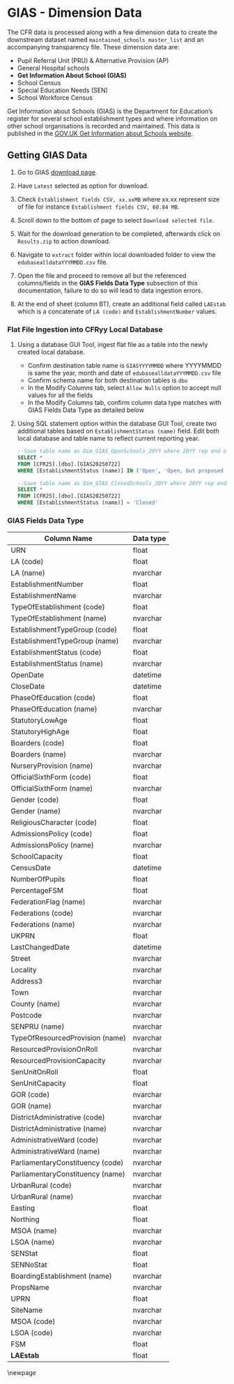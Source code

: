 # GIAS - Dimension Data

The CFR data is processed along with a few dimension data to create the downstream dataset named `maintained_schools_master_list` and an accompanying transparency file. These dimension data are:

- Pupil Referral Unit (PRU) & Alternative Provision (AP)
- General Hospital schools
- **Get Information About School (GIAS)**
- School Census
- Special Education Needs (SEN)
- School Workforce Census

Get Information about Schools (GIAS) is the Department for Education’s register for several school establishment types and where information on other school organisations is recorded and maintained. This data is published in the [GOV.UK Get Information about Schools website](https://www.get-information-schools.service.gov.uk/).

## Getting GIAS Data

1. Go to GIAS [download page](https://www.get-information-schools.service.gov.uk/Downloads).

2. Have `Latest` selected as option for download.

3. Check `Establishment fields CSV, xx.xxMB` where xx.xx represent size of file for instance `Establishment fields CSV, 60.84 MB`.

4. Scroll down to the bottom of page to select `Download selected file`.

5. Wait for the download generation to be completed, afterwards click on `Results.zip` to action download.

6. Navigate to `extract` folder within local downloaded folder to view the `edubasealldataYYYMMDD.csv` file.

7. Open the file and proceed to remove all but the referenced columns/fields in the **GIAS Fields Data Type** subsection of this documentation, failure to do so will lead to data ingestion errors.

8. At the end of sheet (column BT), create an additional field called `LAEstab` which is a concatenate of `LA (code)` and `EstablishmentNumber` values.

### Flat File Ingestion into CFRyy Local Database

1. Using a database GUI Tool, ingest flat file as a table into the newly created local database.
    - Confirm destination table name is `GIASYYYYMMDD` where YYYYMMDD is same the year, month and date of `edubasealldataYYYMMDD.csv` file
    - Confirm schema name for both destination tables is `dbo`
    - In the Modify Columns tab, select `Allow Nulls` option to accept null values for all the fields
    - In the Modify Columns tab, confirm column data type matches with GIAS Fields Data Type as detailed below

2. Using SQL statement option within the database GUI Tool, create two additional tables based on `EstablishmentStatus (name)` field. Edit both local database and table name to reflect current reporting year.

     ```sql
     --Save table name as Dim_GIAS_OpenSchools_20YY where 20YY rep end of reporting academic year. For instance, Dim_GIAS_OpenSchools_2025 for 2024-2024 academic year
     SELECT * 
     FROM [CFR25].[dbo].[GIAS20250722]
     WHERE [EstablishmentStatus (name)] IN ('Open', 'Open, but proposed to close', 'Proposed to open')
      ```

     ```sql
     --Save table name as Dim_GIAS_ClosedSchools_20YY where 20YY rep end of reporting academic year. For instance, Dim_GIAS_ClosedSchools_2025 for 2024-2024 academic year
     SELECT * 
     FROM [CFR25].[dbo].[GIAS20250722]
     WHERE [EstablishmentStatus (name)] = 'Closed'
      ```

### GIAS Fields Data Type

| Column Name                       | Data type |
|-----------------------------------|-----------|
|URN                                | float     |
|LA (code)                          | float     |
|LA (name)                          | nvarchar  |
|EstablishmentNumber                | float     |
|EstablishmentName                  | nvarchar  |
|TypeOfEstablishment (code)         | float     |
|TypeOfEstablishment (name)         | nvarchar  |
|EstablishmentTypeGroup (code)      | float     |
|EstablishmentTypeGroup (name)      | nvarchar  |
|EstablishmentStatus (code)         | float     |
|EstablishmentStatus (name)         | nvarchar  |
|OpenDate                           | datetime  |
|CloseDate                          | datetime  |
|PhaseOfEducation (code)            | float     |
|PhaseOfEducation (name)            | nvarchar  |
|StatutoryLowAge                    | float     |
|StatutoryHighAge                   | float     |
|Boarders (code)                    | float     |
|Boarders (name)                    | nvarchar  |
|NurseryProvision (name)            | nvarchar  |
|OfficialSixthForm (code)           | float     |
|OfficialSixthForm (name)           | nvarchar  |
|Gender (code)                      | float     |
|Gender (name)                      | nvarchar  |
|ReligiousCharacter (code)          | float     |
|AdmissionsPolicy (code)            | float     |
|AdmissionsPolicy (name)            | nvarchar  |
|SchoolCapacity                     | float     |
|CensusDate                         | datetime  |
|NumberOfPupils                     | float     |
|PercentageFSM                      | float     |
|FederationFlag (name)              | nvarchar  |
|Federations (code)                 | nvarchar  |
|Federations (name)                 | nvarchar  |
|UKPRN                              | float     |
|LastChangedDate                    | datetime  |
|Street                             | nvarchar  |
|Locality                           | nvarchar  |
|Address3                           | nvarchar  |
|Town                               | nvarchar  |
|County (name)                      | nvarchar  |
|Postcode                           | nvarchar  |
|SENPRU (name)                      | nvarchar  |
|TypeOfResourcedProvision (name)    | nvarchar  |
|ResourcedProvisionOnRoll           | nvarchar  |
|ResourcedProvisionCapacity         | nvarchar  |
|SenUnitOnRoll                      | float     |
|SenUnitCapacity                    | float     |
|GOR (code)                         | nvarchar  |
|GOR (name)                         | nvarchar  |
|DistrictAdministrative (code)      | nvarchar  |
|DistrictAdministrative (name)      | nvarchar  |
|AdministrativeWard (code)          | nvarchar  |
|AdministrativeWard (name)          | nvarchar  |
|ParliamentaryConstituency (code)   | nvarchar  |
|ParliamentaryConstituency (name)   | nvarchar  |
|UrbanRural (code)                  | nvarchar  |
|UrbanRural (name)                  | nvarchar  |
|Easting                            | float     |
|Northing                           | float     |
|MSOA (name)                        | nvarchar  |
|LSOA (name)                        | nvarchar  |
|SENStat                            | float     |
|SENNoStat                          | float     |
|BoardingEstablishment (name)       | nvarchar  |
|PropsName                          | nvarchar  |
|UPRN                               | float     |
|SiteName                           | nvarchar  |
|MSOA (code)                        | nvarchar  |
|LSOA (code)                        | nvarchar  |
|FSM                                | float     |
|**LAEstab**                        | float     |

<!-- Leave the rest of this page blank -->
\newpage

